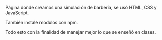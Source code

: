 Página donde creamos una simulación de barbería, se usó HTML, CSS y JavaScript.

También instalé modulos con npm.

Todo esto con la finalidad de manejar mejor lo que se enseñó en clases.
